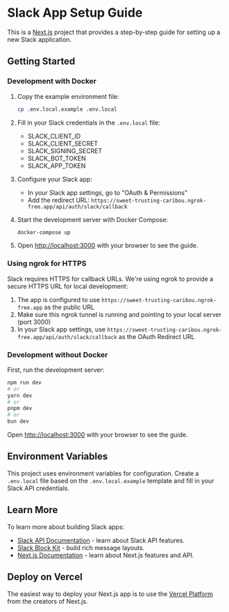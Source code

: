 # Slack App Setup Guide

This is a [Next.js](https://nextjs.org) project that provides a step-by-step guide for setting up a new Slack application.

## Getting Started

### Development with Docker

1. Copy the example environment file:
   ```bash
   cp .env.local.example .env.local
   ```

2. Fill in your Slack credentials in the `.env.local` file:
   - SLACK_CLIENT_ID
   - SLACK_CLIENT_SECRET
   - SLACK_SIGNING_SECRET
   - SLACK_BOT_TOKEN
   - SLACK_APP_TOKEN

3. Configure your Slack app:
   - In your Slack app settings, go to "OAuth & Permissions"
   - Add the redirect URL: `https://sweet-trusting-caribou.ngrok-free.app/api/auth/slack/callback`

4. Start the development server with Docker Compose:
   ```bash
   docker-compose up
   ```

5. Open [http://localhost:3000](http://localhost:3000) with your browser to see the guide.

### Using ngrok for HTTPS

Slack requires HTTPS for callback URLs. We're using ngrok to provide a secure HTTPS URL for local development:

1. The app is configured to use `https://sweet-trusting-caribou.ngrok-free.app` as the public URL
2. Make sure this ngrok tunnel is running and pointing to your local server (port 3000)
3. In your Slack app settings, use `https://sweet-trusting-caribou.ngrok-free.app/api/auth/slack/callback` as the OAuth Redirect URL

### Development without Docker

First, run the development server:

```bash
npm run dev
# or
yarn dev
# or
pnpm dev
# or
bun dev
```

Open [http://localhost:3000](http://localhost:3000) with your browser to see the guide.

## Environment Variables

This project uses environment variables for configuration. Create a `.env.local` file based on the `.env.local.example` template and fill in your Slack API credentials.

## Learn More

To learn more about building Slack apps:

- [Slack API Documentation](https://api.slack.com/docs) - learn about Slack API features.
- [Slack Block Kit](https://api.slack.com/block-kit) - build rich message layouts.
- [Next.js Documentation](https://nextjs.org/docs) - learn about Next.js features and API.

## Deploy on Vercel

The easiest way to deploy your Next.js app is to use the [Vercel Platform](https://vercel.com/new?utm_medium=default-template&filter=next.js&utm_source=create-next-app&utm_campaign=create-next-app-readme) from the creators of Next.js.

